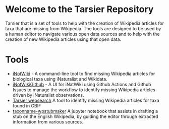 Welcome to the Tarsier Repository
===============================
Tarsier that is a set of tools to help with the creation of Wikipedia articles for taxa that
are missing from Wikipedia. The tools are designed to be used by a human editor to navigate 
various open data sources and to help with the creation of new Wikipedia articles using that
open data.

# Tools
* [iNotWiki](iNotWiki.md) - A command-line tool to find missing Wikipedia articles for biological taxa using iNaturalist and Wikidata.
* [iNotWikiGithub](iNotWikiGUI.md) - A UI for iNatWiki using Github Actions and Github Issues to manage the workflow to identify missing Wikipedia articles driven by iNaturalist observations.
* [Tarsier websearch](https://andrawaag.github.io/tarsier/index.html) A tool to identify missing Wikipedia articles for taxa found in GBIF
* [taxonname-wpstubmaker](https://github.com/Micelio/taxonname-wpstubmaker) A jupyter notebook that assists in drafting a stub on the English Wikipedia, by guiding the editor through extracted information from various sources.


